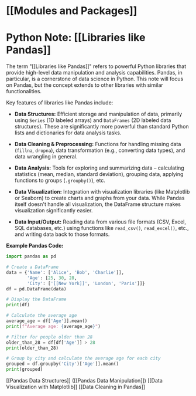 # [[Modules and Packages]]
# Python Note: [[Libraries like Pandas]] 
The term "[[Libraries like Pandas]]" refers to powerful Python libraries that provide high-level data manipulation and analysis capabilities. Pandas, in particular, is a cornerstone of data science in Python.  This note will focus on Pandas, but the concept extends to other libraries with similar functionalities.

Key features of libraries like Pandas include:

* **Data Structures:**  Efficient storage and manipulation of data, primarily using `Series` (1D labeled arrays) and `DataFrames` (2D labeled data structures).  These are significantly more powerful than standard Python lists and dictionaries for data analysis tasks.

* **Data Cleaning & Preprocessing:** Functions for handling missing data (`fillna`, `dropna`), data transformation (e.g., converting data types), and data wrangling in general.

* **Data Analysis:** Tools for exploring and summarizing data – calculating statistics (mean, median, standard deviation), grouping data, applying functions to groups (`.groupby()`), etc.

* **Data Visualization:**  Integration with visualization libraries (like Matplotlib or Seaborn) to create charts and graphs from your data.  While Pandas itself doesn't handle all visualization, the DataFrame structure makes visualization significantly easier.

* **Data Input/Output:** Reading data from various file formats (CSV, Excel, SQL databases, etc.) using functions like `read_csv()`, `read_excel()`, etc., and writing data back to those formats.


**Example Pandas Code:**

```python
import pandas as pd

# Create a DataFrame
data = {'Name': ['Alice', 'Bob', 'Charlie']],
        'Age': [25, 30, 28,
        'City': ['[[New York]]', 'London', 'Paris']]}
df = pd.DataFrame(data)

# Display the DataFrame
print(df)

# Calculate the average age
average_age = df['Age']].mean()
print(f"Average age: {average_age}")

# Filter for people older than 28
older_than_28 = df[df['Age']] > 28
print(older_than_28)

# Group by city and calculate the average age for each city
grouped = df.groupby('City')['Age']].mean()
print(grouped)
```

[[Pandas Data Structures]]  ([[Pandas Data Manipulation]]) [[Data Visualization with Matplotlib]] [[Data Cleaning in Pandas]]
